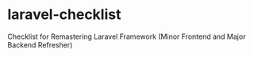 # laravel-checklist
Checklist for Remastering Laravel Framework (Minor Frontend and Major Backend Refresher)
